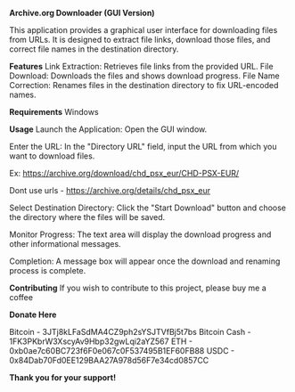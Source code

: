 **Archive.org Downloader (GUI Version)**

This application provides a graphical user interface for downloading files from URLs. It is designed to extract file links, download those files, and correct file names in the destination directory.

**Features**
Link Extraction: Retrieves file links from the provided URL.
File Download: Downloads the files and shows download progress.
File Name Correction: Renames files in the destination directory to fix URL-encoded names.

**Requirements**
Windows

**Usage**
Launch the Application: Open the GUI window.

Enter the URL: In the "Directory URL" field, input the URL from which you want to download files.

Ex: https://archive.org/download/chd_psx_eur/CHD-PSX-EUR/

Dont use urls - https://archive.org/details/chd_psx_eur

Select Destination Directory: Click the "Start Download" button and choose the directory where the files will be saved.

Monitor Progress: The text area will display the download progress and other informational messages.

Completion: A message box will appear once the download and renaming process is complete.

**Contributing**
If you wish to contribute to this project, please buy me a coffee

**Donate Here**

Bitcoin - 3JTj8kLFaSdMA4CZ9ph2sYSJTVfBj5t7bs
Bitcoin Cash - 1FK3PKbrW3XscyAv9Hbp32gwLqi2aYZ567
ETH - 0xb0ae7c60BC723f6F0e067c0F537495B1EF60FB88
USDC - 0x84Dab70Fd0EE129BAA27A978d56F7e34cd0857CC

**Thank you for your support!**
